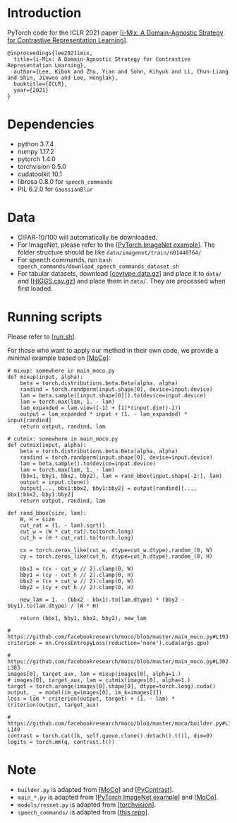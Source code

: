 # Introduction
PyTorch code for the ICLR 2021 paper [[i-Mix: A Domain-Agnostic Strategy for Contrastive Representation Learning](https://arxiv.org/abs/2010.08887)].
```
@inproceedings{lee2021imix,
  title={i-Mix: A Domain-Agnostic Strategy for Contrastive Representation Learning},
  author={Lee, Kibok and Zhu, Yian and Sohn, Kihyuk and Li, Chun-Liang and Shin, Jinwoo and Lee, Honglak},
  booktitle={ICLR},
  year={2021}
}
```

# Dependencies
- python 3.7.4
- numpy 1.17.2
- pytorch 1.4.0
- torchvision 0.5.0
- cudatoolkit 10.1
- librosa 0.8.0 for `speech_commands`
- PIL 6.2.0 for `GaussianBlur`

# Data
- CIFAR-10/100 will automatically be downloaded.
- For ImageNet, please refer to the [[PyTorch ImageNet example](https://github.com/pytorch/examples/tree/master/imagenet)]. The folder structure should be like `data/imagenet/train/n01440764/`
- For speech commands, run `bash speech_commands/download_speech_commands_dataset.sh`
- For tabular datasets, download [[covtype.data.gz](https://archive.ics.uci.edu/ml/machine-learning-databases/covtype/covtype.data.gz)] and place it to `data/` and [[HIGGS.csv.gz](https://archive.ics.uci.edu/ml/machine-learning-databases/00280/HIGGS.csv.gz)] and place them in `data/`. They are processed when first loaded.

# Running scripts
Please refer to [[run.sh](run.sh)].


For those who want to apply our method in their own code, we provide a minimal example based on [[MoCo](https://github.com/facebookresearch/moco)]:
```
# mixup: somewhere in main_moco.py
def mixup(input, alpha):
    beta = torch.distributions.beta.Beta(alpha, alpha)
    randind = torch.randperm(input.shape[0], device=input.device)
    lam = beta.sample([input.shape[0]]).to(device=input.device)
    lam = torch.max(lam, 1. - lam)
    lam_expanded = lam.view([-1] + [1]*(input.dim()-1))
    output = lam_expanded * input + (1. - lam_expanded) * input[randind]
    return output, randind, lam

# cutmix: somewhere in main_moco.py
def cutmix(input, alpha):
    beta = torch.distributions.beta.Beta(alpha, alpha)
    randind = torch.randperm(input.shape[0], device=input.device)
    lam = beta.sample().to(device=input.device)
    lam = torch.max(lam, 1. - lam)
    (bbx1, bby1, bbx2, bby2), lam = rand_bbox(input.shape[-2:], lam)
    output = input.clone()
    output[..., bbx1:bbx2, bby1:bby2] = output[randind][..., bbx1:bbx2, bby1:bby2]
    return output, randind, lam

def rand_bbox(size, lam):
    W, H = size
    cut_rat = (1. - lam).sqrt()
    cut_w = (W * cut_rat).to(torch.long)
    cut_h = (H * cut_rat).to(torch.long)

    cx = torch.zeros_like(cut_w, dtype=cut_w.dtype).random_(0, W)
    cy = torch.zeros_like(cut_h, dtype=cut_h.dtype).random_(0, H)

    bbx1 = (cx - cut_w // 2).clamp(0, W)
    bby1 = (cy - cut_h // 2).clamp(0, H)
    bbx2 = (cx + cut_w // 2).clamp(0, W)
    bby2 = (cy + cut_h // 2).clamp(0, H)

    new_lam = 1. - (bbx2 - bbx1).to(lam.dtype) * (bby2 - bby1).to(lam.dtype) / (W * H)

    return (bbx1, bby1, bbx2, bby2), new_lam

# https://github.com/facebookresearch/moco/blob/master/main_moco.py#L193
criterion = nn.CrossEntropyLoss(reduction='none').cuda(args.gpu)

# https://github.com/facebookresearch/moco/blob/master/main_moco.py#L302-L303
images[0], target_aux, lam = mixup(images[0], alpha=1.)
# images[0], target_aux, lam = cutmix(images[0], alpha=1.)
target = torch.arange(images[0].shape[0], dtype=torch.long).cuda()
output, _ = model(im_q=images[0], im_k=images[1])
loss = lam * criterion(output, target) + (1. - lam) * criterion(output, target_aux)

# https://github.com/facebookresearch/moco/blob/master/moco/builder.py#L142-L149
contrast = torch.cat([k, self.queue.clone().detach().t()], dim=0)
logits = torch.mm(q, contrast.t())
```


# Note
- `builder.py` is adapted from [[MoCo](https://github.com/facebookresearch/moco/blob/master/moco/builder.py)] and [[PyContrast](https://github.com/HobbitLong/PyContrast/tree/master/pycontrast/learning)].
- `main_*.py` is adapted from [[PyTorch ImageNet example](https://github.com/pytorch/examples/blob/master/imagenet/main.py)] and [[Mo](https://github.com/facebookresearch/moco/blob/master/main_moco.py)[Co](https://github.com/facebookresearch/moco/blob/master/main_lincls.py)].
- `models/resnet.py` is adapted from [[torchvision](https://github.com/pytorch/vision/blob/master/torchvision/models/resnet.py)].
- `speech_commands/` is adapted from [[this repo](https://github.com/tugstugi/pytorch-speech-commands)].
